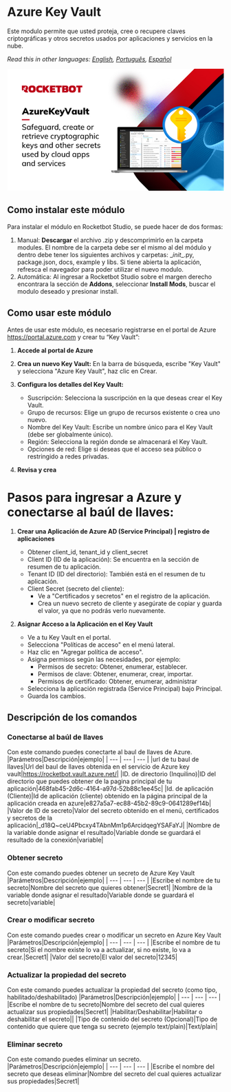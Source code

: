 



# Azure Key Vault
  
Este modulo permite que usted proteja, cree o recupere claves criptográficas y otros secretos usados por aplicaciones y servicios en la nube.  

*Read this in other languages: [English](Manual_AzureKeyVault.md), [Português](Manual_AzureKeyVault.pr.md), [Español](Manual_AzureKeyVault.es.md)*
  
![banner](imgs/Banner_AzureKeyVault.jpg)
## Como instalar este módulo
  
Para instalar el módulo en Rocketbot Studio, se puede hacer de dos formas:
1. Manual: __Descargar__ el archivo .zip y descomprimirlo en la carpeta modules. El nombre de la carpeta debe ser el mismo al del módulo y dentro debe tener los siguientes archivos y carpetas: \__init__.py, package.json, docs, example y libs. Si tiene abierta la aplicación, refresca el navegador para poder utilizar el nuevo modulo.
2. Automática: Al ingresar a Rocketbot Studio sobre el margen derecho encontrara la sección de **Addons**, seleccionar **Install Mods**, buscar el modulo deseado y presionar install.  



## Como usar este módulo

Antes de usar este módulo, es necesario registrarse en el portal de Azure https://portal.azure.com y crear tu “Key Vault”:

1. **Accede al portal de Azure**

2. **Crea un nuevo Key Vault:**
  En la barra de búsqueda, escribe "Key Vault" y selecciona "Azure Key Vault", haz clic en Crear.


3. **Configura los detalles del Key Vault:**

    - Suscripción: Selecciona la suscripción en la que deseas crear el Key Vault.
    - Grupo de recursos:
      Elige un grupo de recursos existente o crea uno nuevo.
    - Nombre del Key Vault:
      Escribe un nombre único para el Key Vault (debe ser globalmente único).
    - Región:
      Selecciona la región donde se almacenará el Key Vault.
    - Opciones de red:
      Elige si deseas que el acceso sea público o restringido a redes privadas.

4. **Revisa y crea**

# Pasos para ingresar a Azure y conectarse al baúl de llaves:

1. **Crear una Aplicación de Azure AD (Service Principal) | registro de aplicaciones**
    - Obtener client_id, tenant_id y client_secret
    - Client ID (ID de la aplicación): Se encuentra en la sección de resumen de tu aplicación.
    - Tenant ID (ID del directorio): También está en el resumen de tu aplicación.
    - Client Secret (secreto del cliente):
      - Ve a "Certificados y secretos" en el registro de la aplicación.
      - Crea un nuevo secreto de cliente  y asegúrate de copiar y guarda el valor, ya que no podrás verlo nuevamente.

2. **Asignar Acceso a la Aplicación en el Key Vault**
    - Ve a tu Key Vault en el portal.
    - Selecciona "Políticas de acceso" en el menú lateral.
    - Haz clic en "Agregar política de acceso".
    - Asigna permisos según las necesidades, por ejemplo:
      - Permisos de secreto: Obtener, enumerar, establecer.
      - Permisos de clave: Obtener, enumerar, crear, importar.
      - Permisos de certificado: Obtener, enumerar, administrar
    - Selecciona la aplicación registrada (Service Principal) bajo Principal.
    - Guarda los cambios.


## Descripción de los comandos

### Conectarse al baúl de llaves
  
Con este comando puedes conectarte al baul de llaves de Azure.
|Parámetros|Descripción|ejemplo|
| --- | --- | --- |
|url de tu baul de llaves|Url del baul de llaves obtenida en el servicio de Azure key vault|https://rocketbot.vault.azure.net/|
|ID. de directorio (Inquilino)|ID del directorio que puedes obtener de la pagina principal de tu aplicación|468fab45-2d6c-4164-a97d-52b88c1ee45c|
|Id. de aplicación (Cliente)|Id de aplicación (cliente) obtenido en la página principal de la aplicación creada en azure|e827a5a7-ec88-45b2-89c9-0641289ef14b|
|Valor de ID de secreto|Valor del secreto obtenido en el menú, certificados y secretos de la aplicación|_d18Q~ceU4Pbcxy4TAbnMm1p6ArcidqegYSAFaYJ|
|Nombre de la variable donde asignar el resultado|Variable donde se guardará el resultado de la conexión|variable|

### Obtener secreto
  
Con este comando puedes obtener un secreto de Azure Key Vault
|Parámetros|Descripción|ejemplo|
| --- | --- | --- |
|Escribe el nombre de tu secreto|Nombre del secreto que quieres obtener|Secret1|
|Nombre de la variable donde asignar el resultado|Variable donde se guardará el secreto|variable|

### Crear o modificar secreto
  
Con este comando puedes crear o modificar un secreto en Azure Key Vault
|Parámetros|Descripción|ejemplo|
| --- | --- | --- |
|Escribe el nombre de tu secreto|Si el nombre existe lo va a actualizar, si no existe, lo va a crear.|Secret1|
|Valor del secreto|El valor del secreto|12345|

### Actualizar la propiedad del secreto
  
Con este comando puedes actualizar la propiedad del secreto (como tipo, habilitado/deshabilitado)
|Parámetros|Descripción|ejemplo|
| --- | --- | --- |
|Escribe el nombre de tu secreto|Nombre del secreto del cual quieres actualizar sus propiedades|Secret1|
|Habilitar/Deshabilitar|Habilitar o deshabilitar el secreto||
|Tipo de contenido del secreto (Opcional)|Tipo de contenido que quiere que tenga su secreto (ejemplo text/plain)|Text/plain|

### Eliminar secreto
  
Con este comando puedes eliminar un secreto.
|Parámetros|Descripción|ejemplo|
| --- | --- | --- |
|Escribe el nombre del secreto que deseas eliminar|Nombre del secreto del cual quieres actualizar sus propiedades|Secret1|
